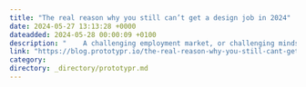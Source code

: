 ```yaml
---
title: "The real reason why you still can’t get a design job in 2024"
date: 2024-05-27 13:13:28 +0000
dateadded: 2024-05-28 00:00:09 +0100
description: "    A challenging employment market, or challenging mindsets?  Continue reading on Prototypr »  "
link: "https://blog.prototypr.io/the-real-reason-why-you-still-cant-get-a-design-job-in-2024-7638c9853e89?source=rss----eb297ea1161a---4"
category:
directory: _directory/prototypr.md
---
```

